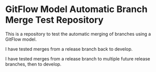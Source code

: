# GitFlow Model Automatic Branch Merge Test Repository

This is a repository to test the automatic merging of branches using a GitFlow model.

I have tested merges from a release branch back to develop.

I have tested merges from a release branch to multiple future release branches, then to develop.